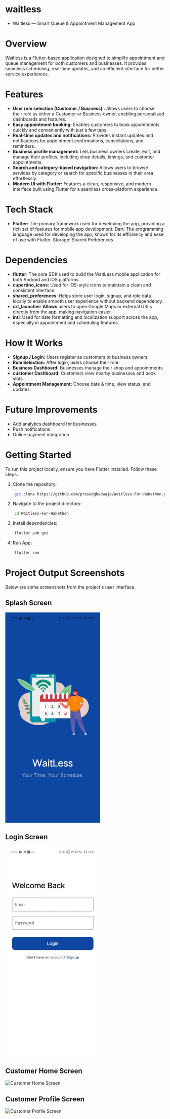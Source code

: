 # waitless
- Waitless — Smart Queue & Appointment Management App

# Overview
Waitless is a Flutter-based application designed to simplify appointment and queue management for both customers and businesses.
It provides seamless scheduling, real-time updates, and an efficient interface for better service experiences.

# Features
- **User role selection (Customer / Business) :** Allows users to choose their role as either a Customer or Business owner, enabling personalized dashboards and features.
- **Easy appointment booking:** Enables customers to book appointments quickly and conveniently with just a few taps.
- **Real-time updates and notifications:** Provides instant updates and notifications for appointment confirmations, cancellations, and reminders.
- **Business profile management:** Lets business owners create, edit, and manage their profiles, including shop details, timings, and customer appointments.
- **Search and category-based navigation:** Allows users to browse services by category or search for specific businesses in their area effortlessly.
- **Modern UI with Flutter:** Features a clean, responsive, and modern interface built using Flutter for a seamless cross-platform experience.

# Tech Stack
- **Flutter:**  The primary framework used for developing the app, providing a rich set of features for mobile app development.
Dart: The programming language used for developing the app, known for its efficiency and ease of use with Flutter.
Storage: Shared Preferences

# Dependencies
- **flutter**: The core SDK used to build the WaitLess mobile application for both Android and iOS platforms.
- **cupertino_icons**: Used for iOS-style icons to maintain a clean and consistent interface.
- **shared_preferences**: Helps store user login, signup, and role data locally to enable smooth user experience without backend dependency.
- **url_launcher: Allows** users to open Google Maps or external URLs directly from the app, making navigation easier.
- **intl**: Used for date formatting and localization support across the app, especially in appointment and scheduling features.

# How It Works
- **Signup / Login:** Users register as customers or business owners.
- **Role Selection:** After login, users choose their role.
- **Business Dashboard:** Businesses manage their shop and appointments.
- **customer Dashboard:** Customers view nearby businesses and book slots.
- **Appointment Management:** Choose date & time, view status, and updates.

# Future Improvements
- Add analytics dashboard for businesses
- Push notifications
- Online payment integration

# Getting Started
To run this project locally, ensure you have Flutter installed. Follow these steps:

1. Clone the repository:
```bash
    git clone https://github.com/prasadghadwaje/Waitless-For-Hakathon.git 
```
2. Navigate to the project directory:
```bash
    cd Waitless-For-Hakathon
```
3. Install dependencies:
```bash
    flutter pub get 
```
4. Run App:
```bash
    flutter run
```
# Project Output Screenshots
Below are some screenshots from the project's user interface.

## Splash Screen
<img src="assets/uiScreenShot/splashPage.jpg" alt="Splash Screen" width="300"/>

## Login Screen
<img src="assets/uiScreenShot/loginPage.jpg" alt="Login Screen" width="300"/>

## Customer Home Screen
<img src="assets/uiScreenShot/customerHomePage.png" alt="Customer Home Screen" width="300"/>

## Customer Profile Screen
<img src="assets/uiScreenShot/profilePage.png" alt="Customer Profile Screen" width="300"/>
